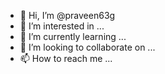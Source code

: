 - 👋 Hi, I’m @praveen63g
- 👀 I’m interested in ...
- 🌱 I’m currently learning ...
- 💞️ I’m looking to collaborate on ...
- 📫 How to reach me ...

<!---
praveen63g/praveen63g is a ✨ special ✨ repository because its `README.md` (this file) appears on your GitHub profile.
You can click the Preview link to take a look at your changes.
--->

